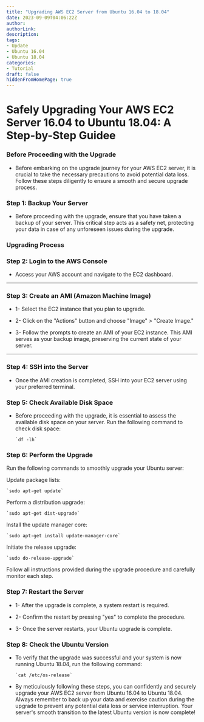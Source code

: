 ```yaml
---
title: "Upgrading AWS EC2 Server from Ubuntu 16.04 to 18.04"
date: 2023-09-09T04:06:22Z
author:
authorLink:
description:
tags:
- Update
- Ubuntu 16.04
- Ubuntu 18.04
categories:
- Tutorial
draft: false
hiddenFromHomePage: true
---
```


# Safely Upgrading Your AWS EC2 Server 16.04 to Ubuntu 18.04: A Step-by-Step Guidee

### Before Proceeding with the Upgrade

* Before embarking on the upgrade journey for your AWS EC2 server, it is crucial to take the necessary precautions to avoid potential data loss. Follow these steps diligently to ensure a smooth and secure upgrade process.

### Step 1: Backup Your Server
* Before proceeding with the upgrade, ensure that you have taken a backup of your server. This critical step acts as a safety net, protecting your data in case of any unforeseen issues during the upgrade.
### Upgrading Process
### Step 2: Login to the AWS Console

* Access your AWS account and navigate to the EC2 dashboard.

***

### Step 3: Create an AMI (Amazon Machine Image)

* 1- Select the EC2 instance that you plan to upgrade.

* 2- Click on the "Actions" button and choose "Image" > "Create Image."

* 3- Follow the prompts to create an AMI of your EC2 instance. This AMI serves as your backup image, preserving the current state of your server.

***


### Step 4: SSH into the Server

* Once the AMI creation is completed, SSH into your EC2 server using your preferred terminal.

### Step 5: Check Available Disk Space

* Before proceeding with the upgrade, it is essential to assess the available disk space on your server. Run the following command to check disk space:

      `df -lh`

### Step 6: Perform the Upgrade

Run the following commands to smoothly upgrade your Ubuntu server:

Update package lists:

    `sudo apt-get update`

Perform a distribution upgrade:

    `sudo apt-get dist-upgrade`

Install the update manager core:

    `sudo apt-get install update-manager-core`

Initiate the release upgrade:

    `sudo do-release-upgrade`

Follow all instructions provided during the upgrade procedure and carefully monitor each step.

### Step 7: Restart the Server

* 1- After the upgrade is complete, a system restart is required.

* 2- Confirm the restart by pressing "yes" to complete the procedure.

* 3- Once the server restarts, your Ubuntu upgrade is complete.


### Step 8: Check the Ubuntu Version

* To verify that the upgrade was successful and your system is now running Ubuntu 18.04, run the following command:

      `cat /etc/os-release`

* By meticulously following these steps, you can confidently and securely upgrade your AWS EC2 server from Ubuntu 16.04 to Ubuntu 18.04. Always remember to back up your data and exercise caution during the upgrade to prevent any potential data loss or service interruption. Your server's smooth transition to the latest Ubuntu version is now complete!

